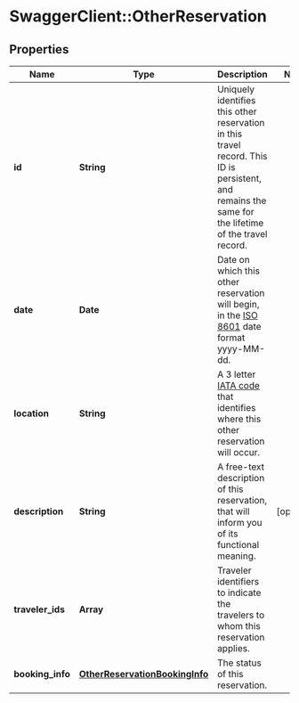 # SwaggerClient::OtherReservation

## Properties
Name | Type | Description | Notes
------------ | ------------- | ------------- | -------------
**id** | **String** | Uniquely identifies this other reservation in this travel record. This ID is persistent, and remains the same for the lifetime of the travel record. |
**date** | **Date** | Date on which this other reservation will begin, in the <a href="https://en.wikipedia.org/wiki/ISO_8601">ISO 8601</a> date format yyyy-MM-dd. |
**location** | **String** | A 3 letter <a href="https://en.wikipedia.org/wiki/International_Air_Transport_Association_airport_code">IATA code</a> that identifies where this other reservation will occur. |
**description** | **String** | A free-text description of this reservation, that will inform you of its functional meaning. | [optional]
**traveler_ids** | **Array<String>** | Traveler identifiers to indicate the travelers to whom this reservation applies. |
**booking_info** | [**OtherReservationBookingInfo**](OtherReservationBookingInfo.md) | The status of this reservation. |


